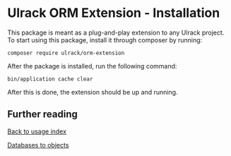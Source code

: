 # Ulrack ORM Extension - Installation

This package is meant as a plug-and-play extension to any Ulrack project.
To start using this package, install it through composer by running:
```
composer require ulrack/orm-extension
```

After the package is installed, run the following command:
```
bin/application cache clear
```

After this is done, the extension should be up and running.

## Further reading

[Back to usage index](index.md)

[Databases to objects](databases-to-objects.md)
